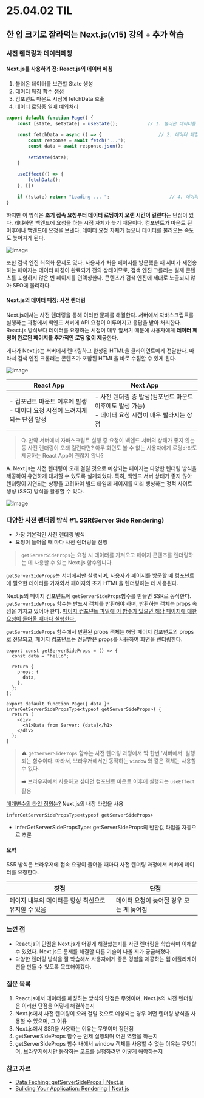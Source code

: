 # 25.04.02 TIL

## 한 입 크기로 잘라먹는 Next.js(v15) 강의 + 추가 학습

### 사전 렌더링과 데이터페칭

#### Next.js를 사용하기 전: React.js의 데이터 페칭

1. 불러온 데이터를 보관할 State 생성
2. 데이터 페칭 함수 생성
3. 컴포넌트 마운트 시점에 fetchData 호출
4. 데이터 로딩중 일때 예외처리

```jsx
export default function Page() {
    const [state, setState] = useState();			// 1. 불러온 데이터를 보관할 State 생성
    
    const fetchData = async () => {						// 2. 데이터 페칭 함수 생성
        const response = await fetch('...');
        const data = await response.json();
        
        setState(data);
    }
    
    useEffect(() => {													// 3. 컴포넌트 마운트 시점에 fetchData 호출
        fetchData();
    }, [])
    
    if (!state) return "Loading ... ";						// 4. 데이터 로딩중 일때 예외처리
}
```

하지만 이 방식은 **초기 접속 요청부터 데이터 로딩까지 오랜 시간이 걸린다**는 단점이 있다. 왜냐하면 백엔드에 요청을 하는 시점 자체가 늦기 때문이다. 컴포넌트가 마운트 된 이후에나 백엔드에 요청을 보낸다.  데이터 요청 자체가 늦으니 데이터를 불러오는 속도도 늦어지게 된다.

![Image](https://github.com/user-attachments/assets/490d57ee-64db-44f4-9d21-f22714bbe5e6)

또한 검색 엔진 최적화 문제도 있다. 사용자가 처음 페이지를 방문했을 때 서버가 재전송하는 페이지는 데이터 페칭이 완료되기 전의 상태이므로, 검색 엔진 크롤러는 실제 콘텐츠를 포함하지 않은 빈 페이지를 인덱싱한다. 콘텐츠가 검색 엔진에 제대로 노출되지 않아 SEO에 불리하다.

#### Next.js의 데이터 페칭: 사전 렌더링

Next.js에서는 사전 렌더링을 통해 이러한 문제를 해결한다. 서버에서 자바스크립트를 실행하는 과정에서 백엔드 서버에 API 요청이 이루어지고 응답을 받아 처리한다. React.js 방식보다 데이터를 요청하는 시점이 매우 앞서기 때문에 사용자에게 **데이터 페칭이 완료된 페이지를 추가적인 로딩 없이 제공**한다.

게다가 Next.js는 서버에서 렌더링하고 완성된 HTML을 클라이언트에게 전달한다. 따라서 검색 엔진 크롤러는 콘텐츠가 포함된 HTML을 바로 수집할 수 있게 된다.

![Image](https://github.com/user-attachments/assets/61be99d5-b7e1-4045-8f81-6bd95f372359)

| React App                                                    | Next App                                                     |
| ------------------------------------------------------------ | ------------------------------------------------------------ |
| - 컴포넌트 마운트 이후에 발생<br />- 데이터 요청 시점이 느려지게 되는 단점 발생 | - 사전 렌더링 중 발생(컴포넌트 마운트 이후에도 발생 가능)<br />- 데이터 요청 시점이 매우 빨라지는 장점 |

> Q. 만약 서버에서 자바스크립트 실행 중 요청이 백엔드 서버의 상태가 좋지 않는 등 사전 렌더링이 오래 걸린다면? 아무 화면도 볼 수 없는 사용자에게 로딩바라도 제공하는 React App이 괜찮지 않나?

A. Next.js는 사전 렌더링이 오래 걸릴 것으로 예상되는 페이지는 다양한 렌더링 방식을 제공하여 유연하게 대처할 수 있도록 설계되었다. 특히, 백엔드 서버 상태가 좋지 않아 렌더링이 지연되는 상황을 고려하여 빌드 타임에 페이지를 미리 생성하는 정적 사이트 생성 (SSG) 방식을 활용할 수 있다.

![Image](https://github.com/user-attachments/assets/19a455fc-6800-4f21-a98c-c753c9c6535d)

### 다양한 사전 렌더링 방식 #1. SSR(Server Side Rendering)

- 가장 기본적인 사전 렌더링 방식
- 요청이 들어올 때 마다 사전 렌더링을 진행

> `getServerSideProps`는 요청 시 데이터를 가져오고 페이지 콘텐츠를 렌더링하는 데 사용할 수 있는 Next.js 함수입니다.

`getServerSideProps`는 서버에서만 실행되며, 사용자가 페이지를 방문할 때 컴포넌트에 필요한 데이터를 가져와서 페이지의 초기 HTML을 렌더링하는 데 사용된다.

Next.js의 페이지 컴포넌트에 `getServerSideProps`함수를 만들면 SSR로 동작한다. `getServerSideProps` 함수는 반드시 객체를 반환해야 하며, 반환하는 객체는 props 속성을 가지고 있어야 한다. <u>페이지 컴포넌트 파일에 이 함수가 있으면 해당 페이지에 대한 요청이 들어올 때마다 실행한다.</u>

`getServerSideProps` 함수에서 반환된 props 객체는 해당 페이지 컴포넌트의 props로 전달되고, 페이지 컴포넌트는 전달받은 props를 사용하여 화면을 렌더링한다.

```tsx
export const getServerSideProps = () => {
  const data = "hello";

  return {
    props: {
      data,
    },
  };
};

export default function Page({ data }: inferGetServerSidePropsType<typeof getServerSideProps>) {
  return (
    <div>
      <h1>Data from Server: {data}</h1>
    </div>
  );
}
```

> ⚠️ `getServerSideProps` 함수는 사전 렌더링 과정에서 딱 한번 '서버에서' 실행되는 함수이다. 따라서, 브라우저에서만 동작하는 `window` 와 같은 객체는 사용할 수 없다.
>
> ➡️ 브라우저에서 사용하고 싶다면 컴포넌트 마운트 이후에 실행되는 `useEffect` 활용

<u>매개변수의 타입 정의는?</u> Next.js의 내장 타입을 사용

`inferGetServerSidePropsType<typeof getServerSideProps>`

- inferGetServerSidePropsType: getServerSideProps의 반환값 타입을 자동으로 추론

#### 요약

SSR 방식은 브라우저에 접속 요청이 들어올 때마다 사전 렌더링 과정에서 서버에 데이터를 요청한다. 

| 장점                                                | 단점                                     |
| --------------------------------------------------- | ---------------------------------------- |
| 페이지 내부의 데이터를 항상 최신으로 유지할 수 있음 | 데이터 요청이 늦어질 경우 모든 게 늦어짐 |

### 느낀 점

- React.js의 단점을 Next.js가 어떻게 해결했는지를 사전 렌더링을 학습하며 이해할 수 있었다. Next.js도 문제를 해결할 다른 기술이 나올 지가 궁금해졌다. 
- 다양한 렌더링 방식을 잘 학습해서 사용자에게 좋은 경험을 제공하는 웹 애플리케이션을 만들 수 있도록 목표해야겠다.

### 질문 목록

1. React.js에서 데이터를 페칭하는 방식의 단점은 무엇이며, Next.js의 사전 렌더링은 이러한 단점을 어떻게 해결하는지
1. Next.js에서 사전 렌더링이 오래 걸릴 것으로 예상되는 경우 어떤 렌더링 방식을 사용할 수 있으며, 그 이유
1. Next.js에서 SSR을 사용하는 이유는 무엇이며 장단점
1. getServerSideProps 함수는 언제 실행되며 어떤 역할을 하는지
1. getServerSideProps 함수 내에서 window 객체를 사용할 수 없는 이유는 무엇이며, 브라우저에서만 동작하는 코드를 실행하려면 어떻게 해야하는지

### 참고 자료

- [Data Feching: getServerSideProps \| Next.js](https://nextjs.org/docs/pages/building-your-application/data-fetching/get-server-side-props)
- [Buliding Your Application: Rendering \| Next.js](https://nextjs.org/docs/pages/building-your-application/rendering) 



